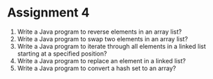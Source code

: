 # Assignment 4

1. Write a Java program to reverse elements in an array list?  
2. Write a Java program to swap two elements in an array list?  
3. Write a Java program to iterate through all elements in a linked list starting at a specified position?  
4. Write a Java program to replace an element in a linked list?  
5. Write a Java program to convert a hash set to an array?

 
